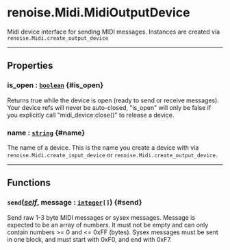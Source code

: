 # renoise.Midi.MidiOutputDevice  
Midi device interface for sending MIDI messages.
Instances are created via `renoise.Midi.create_output_device`  

---  
## Properties
### is_open : [`boolean`](../../API/builtins/boolean.md) {#is_open}
Returns true while the device is open (ready to send or receive messages).
Your device refs will never be auto-closed, "is_open" will only be false if
you explicitly call "midi_device:close()" to release a device.

### name : [`string`](../../API/builtins/string.md) {#name}
The name of a device. This is the name you create a device with via
`renoise.Midi.create_input_device` or `renoise.Midi.create_output_device`.

  

---  
## Functions
### `send`([*self*](../../API/builtins/self.md), message : [`integer`](../../API/builtins/integer.md)`[]`) {#send}
Send raw 1-3 byte MIDI messages or sysex messages. Message is expected
to be an array of numbers. It must not be empty and can only contain
numbers >= 0 and <= 0xFF (bytes). Sysex messages must be sent in one block,
and must start with 0xF0, and end with 0xF7.  

